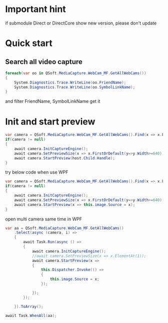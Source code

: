 # Important hint
if submodule Direct or DirectCore show new version, please don't update

# Quick start
## Search all video capture
```c#
foreach(var oo in QSoft.MediaCapture.WebCam_MF.GetAllWebCams())
{
    System.Diagnostics.Trace.WriteLine(oo.FriendName);
    System.Diagnostics.Trace.WriteLine(oo.SymbolLinkName);
}
```
and filter FriendName, SymbolLinkName get it

# Init and start preview
```c#
var camera = QSoft.MediaCapture.WebCam_MF.GetAllWebCams().Find(x => x.FriendName == "USB2.0 HD UVC WebCam");
if(camera != null)
{
    await camera.InitCaptureEngine();
    await camera.SetPreviewSize(x => x.FirstOrDefault(y=>y.Width>=640));
    await camera.StartPreview(host.Child.Handle);
}
```
try below code when use WPF
```c#
var camera = QSoft.MediaCapture.WebCam_MF.GetAllWebCams().Find(x => x.FriendName == "USB2.0 HD UVC WebCam");
if(camera != null)
{
    await camera.InitCaptureEngine();
    await camera.SetPreviewSize(x => x.FirstOrDefault(y=>y.Width>=640));
    await camera.StartPreview(x => this.image.Source = x);
}

```

open multi camera same time in WPF
```c#
var aa = QSoft.MediaCapture.WebCam_MF.GetAllWebCams()
    .Select(async (camera, i) =>
    {
        await Task.Run(async () =>
        {
            await camera.InitCaptureEngine();
            //await camera.SetPreviewSize(x => x.ElementAt(1));
            await camera.StartPreview(x =>
            {
                this.Dispatcher.Invoke(() =>
                {
                    this.image.Source = x;
                });

            });
        });

    }).ToArray();

await Task.WhenAll(aa);

```
